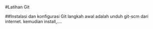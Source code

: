 #Latihan Git

##Instalasi dan konfigurasi Git
langkah awal adalah unduh git-scm dari internet.
kemudian install,....
